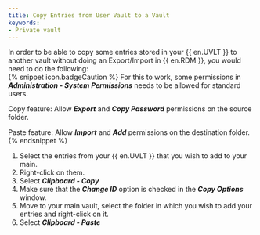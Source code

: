 ```yaml
---
title: Copy Entries from User Vault to a Vault
keywords:
- Private vault
---
```

In order to be able to copy some entries stored in your {{ en.UVLT }} to another vault without doing an Export/Import in {{ en.RDM }}, you would need to do the following:  
{% snippet icon.badgeCaution %}
For this to work, some permissions in ***Administration - System Permissions*** needs to be allowed for standard users.  

Copy feature: Allow ***Export*** and ***Copy Password*** permissions on the source folder.  

Paste feature: Allow ***Import*** and ***Add*** permissions on the destination folder.  
{% endsnippet %}  

1. Select the entries from your {{ en.UVLT }} that you wish to add to your main.
1. Right-click on them.
1. Select ***Clipboard - Copy***
1. Make sure that the ***Change ID*** option is checked in the ***Copy Options*** window.
1. Move to your main vault, select the folder in which you wish to add your entries and right-click on it.
1. Select ***Clipboard - Paste***
